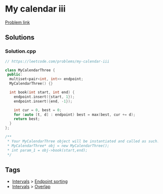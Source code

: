 # My calendar iii

[Problem link](https://leetcode.com/problems/my-calendar-iii)

## Solutions


### Solution.cpp
```cpp
// https://leetcode.com/problems/my-calendar-iii

class MyCalendarThree {
 public:
  multiset<pair<int, int>> endpoint;
  MyCalendarThree() {}

  int book(int start, int end) {
    endpoint.insert({start, 1});
    endpoint.insert({end, -1});

    int cur = 0, best = 0;
    for (auto [t, d] : endpoint) best = max(best, cur += d);
    return best;
  }
};

/**
 * Your MyCalendarThree object will be instantiated and called as such:
 * MyCalendarThree* obj = new MyCalendarThree();
 * int param_1 = obj->book(start,end);
 */
```
## Tags

* [Intervals](/Collections/intervals.md#intervals) > [Endpoint sorting](/Collections/intervals.md#endpoint-sorting)
* [Intervals](/Collections/intervals.md#intervals) > [Overlap](/Collections/intervals.md#overlap)
